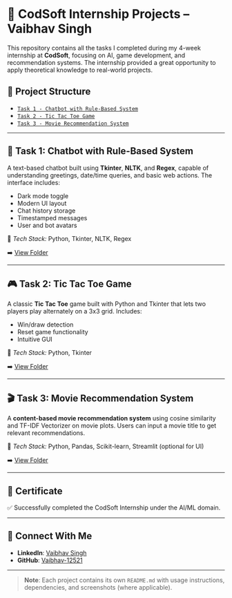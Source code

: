 # 💼 CodSoft Internship Projects – Vaibhav Singh

This repository contains all the tasks I completed during my 4-week internship at **CodSoft**, focusing on AI, game development, and recommendation systems. The internship provided a great opportunity to apply theoretical knowledge to real-world projects.

## 📁 Project Structure

- [`Task 1 - Chatbot with Rule-Based System`](./Task1_Chatbot/)
- [`Task 2 - Tic Tac Toe Game`](./Task2_TicTacToe/)
- [`Task 3 - Movie Recommendation System`](./Task3_RecommendationSystem/)

---

## 🧠 Task 1: Chatbot with Rule-Based System

A text-based chatbot built using **Tkinter**, **NLTK**, and **Regex**, capable of understanding greetings, date/time queries, and basic web actions. The interface includes:
- Dark mode toggle
- Modern UI layout
- Chat history storage
- Timestamped messages
- User and bot avatars

📌 *Tech Stack:* Python, Tkinter, NLTK, Regex

➡️ [View Folder](./Task1_Chatbot/)

---

## 🎮 Task 2: Tic Tac Toe Game

A classic **Tic Tac Toe** game built with Python and Tkinter that lets two players play alternately on a 3x3 grid. Includes:
- Win/draw detection
- Reset game functionality
- Intuitive GUI

📌 *Tech Stack:* Python, Tkinter

➡️ [View Folder](./Task2_TicTacToe/)

---

## 🎬 Task 3: Movie Recommendation System

A **content-based movie recommendation system** using cosine similarity and TF-IDF Vectorizer on movie plots. Users can input a movie title to get relevant recommendations.

📌 *Tech Stack:* Python, Pandas, Scikit-learn, Streamlit (optional for UI)

➡️ [View Folder](./Task3_RecommendationSystem/)

---

## 📜 Certificate

✅ Successfully completed the CodSoft Internship under the AI/ML domain.

---

## 🔗 Connect With Me

- **LinkedIn**: [Vaibhav Singh](https://www.linkedin.com/in/your-profile)
- **GitHub**: [Vaibhav-12521](https://github.com/Vaibhav-12521)

---

> **Note**: Each project contains its own `README.md` with usage instructions, dependencies, and screenshots (where applicable).
